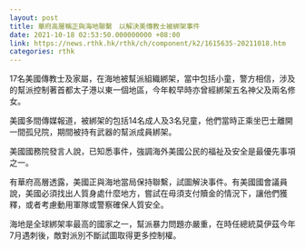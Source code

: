 ```yaml
---
layout: post
title: 華府高層稱正與海地聯繫　以解決美傳教士被綁架事件
date: 2021-10-18 02:53:50.000000000 +08:00
link: https://news.rthk.hk/rthk/ch/component/k2/1615635-20211018.htm
categories: rthk
---
```


17名美國傳教士及家屬，在海地被幫派組織綁架，當中包括小童，警方相信，涉及的幫派控制著首都太子港以東一個地區，今年較早時亦曾經綁架五名神父及兩名修女。

美國多間傳媒報道，被綁架的包括14名成人及3名兒童，他們當時正乘坐巴士離開一間孤兒院，期間被持有武器的幫派成員綁架。

美國國務院發言人說，已知悉事件，強調海外美國公民的福祉及安全是最優先事項之一。

有華府高層透露，美國正與海地當局保持聯繫，試圖解決事件。有美國國會議員說，美國必須找出人質身處什麼地方，嘗試在毋須支付贖金的情況下，讓他們獲釋，或者考慮動用軍隊或警察確保人質安全。

海地是全球綁架率最高的國家之一，幫派暴力問題亦嚴重，在時任總統莫伊茲今年7月遇刺後，敵對派別不斷試圖取得更多控制權。
